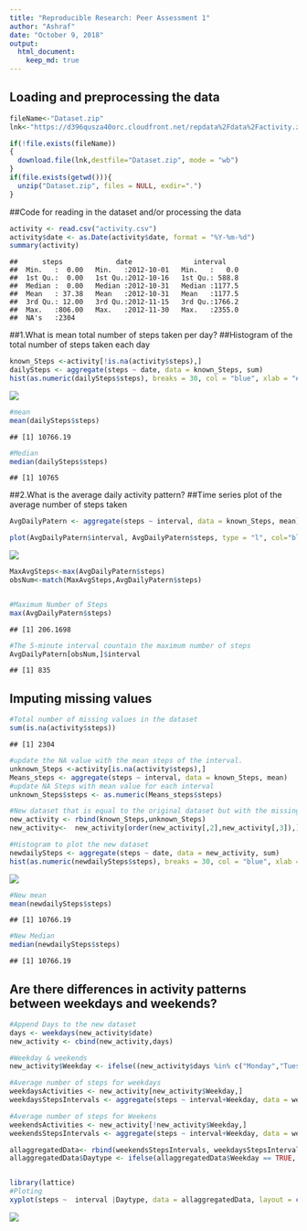```yaml
---
title: "Reproducible Research: Peer Assessment 1"
author: "Ashraf"
date: "October 9, 2018"
output: 
  html_document:
    keep_md: true
---
```


## Loading and preprocessing the data

```r
fileName<-"Dataset.zip"
lnk<-"https://d396qusza40orc.cloudfront.net/repdata%2Fdata%2Factivity.zip"

if(!file.exists(fileName))
{
  download.file(lnk,destfile="Dataset.zip", mode = "wb")
}
if(file.exists(getwd())){
  unzip("Dataset.zip", files = NULL, exdir=".")
}
```

##Code for reading in the dataset and/or processing the data

```r
activity <- read.csv("activity.csv")
activity$date <- as.Date(activity$date, format = "%Y-%m-%d")
summary(activity)
```

```
##      steps             date               interval     
##  Min.   :  0.00   Min.   :2012-10-01   Min.   :   0.0  
##  1st Qu.:  0.00   1st Qu.:2012-10-16   1st Qu.: 588.8  
##  Median :  0.00   Median :2012-10-31   Median :1177.5  
##  Mean   : 37.38   Mean   :2012-10-31   Mean   :1177.5  
##  3rd Qu.: 12.00   3rd Qu.:2012-11-15   3rd Qu.:1766.2  
##  Max.   :806.00   Max.   :2012-11-30   Max.   :2355.0  
##  NA's   :2304
```

##1.What is mean total number of steps taken per day?
##Histogram of the total number of steps taken each day

```r
known_Steps <-activity[!is.na(activity$steps),]
dailySteps <- aggregate(steps ~ date, data = known_Steps, sum)
hist(as.numeric(dailySteps$steps), breaks = 30, col = "blue", xlab = "# Steps", main= "Total number of steps taken each day")
```

![](PA1_template_files/figure-html/unnamed-chunk-3-1.png)<!-- -->

```r
#mean
mean(dailySteps$steps)
```

```
## [1] 10766.19
```

```r
#Median
median(dailySteps$steps)
```

```
## [1] 10765
```


##2.What is the average daily activity pattern?
##Time series plot of the average number of steps taken

```r
AvgDailyPatern <- aggregate(steps ~ interval, data = known_Steps, mean)

plot(AvgDailyPatern$interval, AvgDailyPatern$steps, type = "l", col="blue", lwd = 2, xlab="Interval", ylab="Average number of steps", main="Average Daily Activity Patern")
```

![](PA1_template_files/figure-html/unnamed-chunk-4-1.png)<!-- -->

```r
MaxAvgSteps<-max(AvgDailyPatern$steps)
obsNum<-match(MaxAvgSteps,AvgDailyPatern$steps)


#Maximum Number of Steps
max(AvgDailyPatern$steps)
```

```
## [1] 206.1698
```

```r
#The 5-minute interval countain the maximum number of steps
AvgDailyPatern[obsNum,]$interval
```

```
## [1] 835
```



## Imputing missing values

```r
#Total number of missing values in the dataset
sum(is.na(activity$steps))
```

```
## [1] 2304
```

```r
#update the NA value with the mean steps of the interval.
unknown_Steps <-activity[is.na(activity$steps),]
Means_steps <- aggregate(steps ~ interval, data = known_Steps, mean)
#update NA Steps with mean value for each interval
unknown_Steps$steps <- as.numeric(Means_steps$steps)

#New dataset that is equal to the original dataset but with the missing data filled in.
new_activity <- rbind(known_Steps,unknown_Steps)
new_activity<-  new_activity[order(new_activity[,2],new_activity[,3]),]

#Histogram to plot the new dataset
newdailySteps <- aggregate(steps ~ date, data = new_activity, sum)
hist(as.numeric(newdailySteps$steps), breaks = 30, col = "blue", xlab = "# Steps", main= "Total number of steps taken each day")
```

![](PA1_template_files/figure-html/unnamed-chunk-5-1.png)<!-- -->

```r
#New mean
mean(newdailySteps$steps)
```

```
## [1] 10766.19
```

```r
#New Median
median(newdailySteps$steps)
```

```
## [1] 10766.19
```


## Are there differences in activity patterns between weekdays and weekends?

```r
#Append Days to the new dataset
days <- weekdays(new_activity$date)
new_activity <- cbind(new_activity,days)

#Weekday & weekends
new_activity$Weekday <- ifelse((new_activity$days %in% c("Monday","Tuesday","Wednesday","Thursday","Friday")), TRUE, FALSE)

#Average number of steps for weekdays
weekdaysActivities <- new_activity[new_activity$Weekday,]
weekdaysStepsIntervals <- aggregate(steps ~ interval+Weekday, data = weekdaysActivities, FUN=mean)

#Average number of steps for Weekens
weekendsActivities <- new_activity[!new_activity$Weekday,]
weekendsStepsIntervals <- aggregate(steps ~ interval+Weekday, data = weekendsActivities, FUN=mean)

allaggregatedData<- rbind(weekendsStepsIntervals, weekdaysStepsIntervals)
allaggregatedData$Daytype <- ifelse(allaggregatedData$Weekday == TRUE, "Weekday", "Weekend")


library(lattice)
#Ploting
xyplot(steps ~  interval |Daytype, data = allaggregatedData, layout = c(1,2), type ="l",xlab="Intervals", ylab="# Steps")
```

![](PA1_template_files/figure-html/unnamed-chunk-6-1.png)<!-- -->
